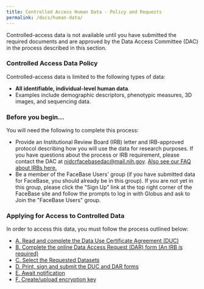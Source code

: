 ```yaml
---
title: Controlled Access Human Data - Policy and Requests
permalink: /docs/human-data/
---
```


Controlled-access data is not available until you have submitted the required documents and are approved by the Data Access Committee (DAC) in the process described in this section.

### Controlled Access Data Policy

Controlled-access data is limited to the following types of data:

* **All identifiable, individual-level human data**.
* Examples include demographic descriptors, phenotypic measures, 3D images, and sequencing data.

### Before you begin...

You will need the following to complete this process:
* Provide an Institutional Review Board (IRB) letter and IRB-approved protocol describing how you will use the data for research purposes. If you have questions about the process or IRB requirement, please contact the DAC at <a href="mailto:nidcrfacebasedac@mail.nih.gov">nidcrfacebasedac@mail.nih.gov</a>. [Also see our FAQ about IRBs here.](https://www.facebase.org/help/faqs/#irb)
* Be a member of the FaceBase Users' group (if you have submitted data for FaceBase, you should already be in this group). If you are not yet in this group, please click the "Sign Up" link at the top right corner of the FaceBase site and follow the prompts to log in with Globus and ask to Join the "FaceBase Users" group.

### Applying for Access to Controlled Data

In order to access this data, you must follow the process outlined below:

* [A. Read and complete the Data Use Certificate Agreement (DUC)](/docs/duc/)
* [B. Complete the online Data Access Request (DAR) form (An IRB is required)](/docs/dar/)
* [C. Select the Requested Datasets](/docs/select-datasets/)
* [D. Print, sign and submit the DUC and DAR forms](/docs/print-sign-submit/)
* [E. Await notification](/docs/notification/)
* [F. Create/upload encryption key](/docs/encryption-keys/)
